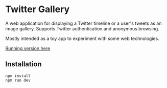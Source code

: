 # Twitter Gallery

A web application for displaying a Twitter timeline or a user's tweets
as an image gallery. Supports Twitter authentication and anonymous browsing.

Mostly intended as a toy app to experiment with some web technologies.

[Running version here](https://guarded-forest-33968.herokuapp.com/)

## Installation

```
npm install
npm run dev
```
